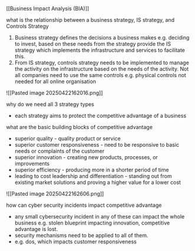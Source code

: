[[Business Impact Analysis (BIA)]]

what is the relationship between a business strategy, IS strategy, and Controls Strategy
1. Business strategy defines  the decisions a business makes e.g. deciding to invest, based on these needs from the strategy provide the IS strategy which implements the infrastructure and services to facilitate this.
2. From IS strategy, controls strategy needs to be implemented to manage the activity on the infrastructure based on the needs of the activity. Not all companies need to use the same controls e.g. physical controls not needed for all online organisation

![[Pasted image 20250422162016.png]]

why do we need all 3 strategy types 
- each strategy aims to protect the competitive advantage of a business

what are the basic building blocks of competitive advantage 
- superior quality - quality product or service
- superior customer responsiveness - need to be responsive to basic needs or complaints of the customer 
- superior innovation - creating new products, processes, or improvements
- superior efficiency - producing more in a shorter period of time 
- leading to cost leadership and differentiation - standing out from existing market solutions and proving a higher value for a lower cost

![[Pasted image 20250422162606.png]]

how can cyber security incidents impact competitive advantage 
- any small cybersecurity incident in any of these can impact the whole business e.g. stolen blueprint impacting innovation, competitive advantage is lost. 
- security mechanisms need to be applied to all of them.
- e.g. dos, which impacts customer responsiveness